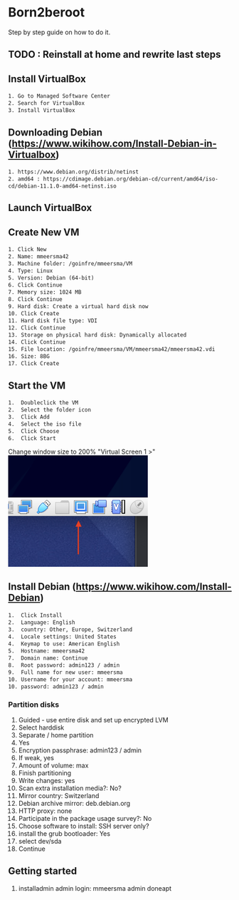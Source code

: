 # Born2beroot
Step by step guide on how to do it.

## TODO : Reinstall at home and rewrite last steps

## Install VirtualBox
	1. Go to Managed Software Center
	2. Search for VirtualBox
	3. Install VirtualBox
## Downloading Debian (https://www.wikihow.com/Install-Debian-in-Virtualbox)
	1. https://www.debian.org/distrib/netinst
	2. amd64 : https://cdimage.debian.org/debian-cd/current/amd64/iso-cd/debian-11.1.0-amd64-netinst.iso 
## Launch VirtualBox
## Create New VM
	1. Click New
	2. Name: mmeersma42
	3. Machine folder: /goinfre/mmeersma/VM
	4. Type: Linux
	5. Version: Debian (64-bit)
	6. Click Continue
	7. Memory size: 1024 MB
	8. Click Continue
	9. Hard disk: Create a virtual hard disk now
	10. Click Create
	11. Hard disk file type: VDI
	12. Click Continue
	13. Storage on physical hard disk: Dynamically allocated
	14. Click Continue
	15. File location: /goinfre/mmeersma/VM/mmeersma42/mmeersma42.vdi
	16. Size: 8BG
	17. Click Create
## Start the VM
    1.  Doubleclick the VM 
    2.  Select the folder icon
    3.  Click Add
    4.  Select the iso file
    5.  Click Choose
    6.  Click Start

Change window size to 200% "Virtual Screen 1 >"  
![Alt text](Screen%20Shot%202021-11-11%20at%203.00.46%20PM.png)

##  Install Debian (https://www.wikihow.com/Install-Debian)
	1.	Click Install
	2.	Language: English
	3.	country: Other, Europe, Switzerland
	4.	Locale settings: United States
	4.	Keymap to use: American English
	5.	Hostname: mmeersma42
	7.	Domain name: Continue
	8.	Root password: admin123 / admin
	9.	Full name for new user: mmeersma
	10.	Username for your account: mmeersma
	10.	password: admin123 / admin
### Partition disks
1. Guided - use entire disk and set up encrypted LVM
2. Select harddisk
3. Separate / home partition
4. Yes
5. Encryption passphrase: admin123 / admin
6. If weak, yes
7. Amount of volume: max
8. Finish partitioning
9. Write changes: yes
10. Scan extra installation media?: No?
11. Mirror country: Switzerland
12. Debian archive mirror: deb.debian.org
13. HTTP proxy: none
14. Participate in the package usage survey?: No
15. Choose software to install: SSH server only?
16. install the grub bootloader: Yes
17. select dev/sda
18. Continue
## Getting started
1. installadmin
admin
login: mmeersma
admin
doneapt




